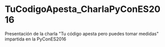 # TuCodigoApesta_CharlaPyConES2016
Presentación de la charla "Tu código apesta pero puedes tomar medidas" impartida en la PyConES2016
